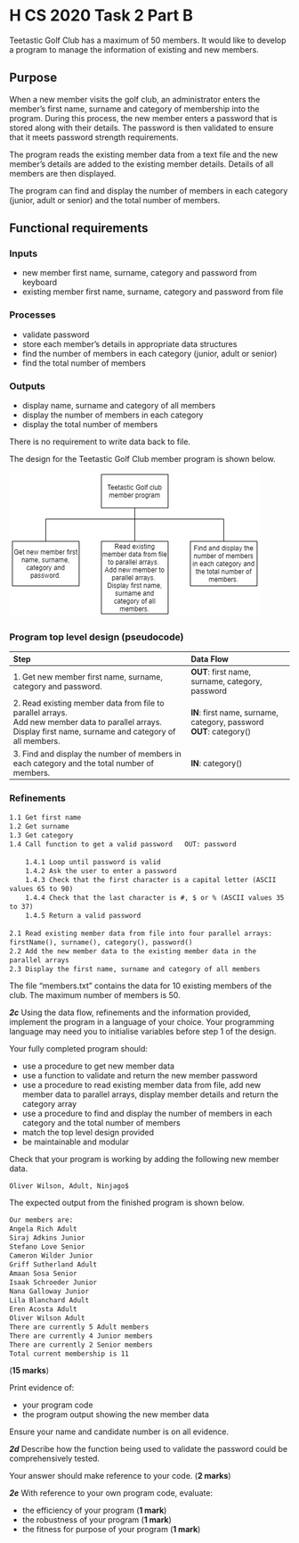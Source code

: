 # H CS 2020 Task 2 Part B

Teetastic Golf Club has a maximum of 50 members. It would like to develop a program to manage the information of existing and new members.

## Purpose
When a new member visits the golf club, an administrator enters the member’s first name, surname and category of membership into the program. During this process, the new member enters a password that is stored along with their details. The password is then validated to ensure that it meets password strength requirements.

The program reads the existing member data from a text file and the new member’s details are added to the existing member details. Details of all members are then displayed.

The program can find and display the number of members in each category (junior, adult or senior) and the total number of members.

## Functional requirements

### Inputs

* new member first name, surname, category and password from keyboard
* existing member first name, surname, category and password from file

### Processes

* validate password
* store each member’s details in appropriate data structures
* find the number of members in each category (junior, adult or senior)
* find the total number of members

### Outputs

* display name, surname and category of all members
* display the number of members in each category
* display the total number of members

There is no requirement to write data back to file.

The design for the Teetastic Golf Club member program is shown below.

![Structure diagram](assets/dataflow.png "Structure Diagram")

### Program top level design (pseudocode)

| Step | Data Flow |
| :--- | :-------- |
| 1. Get new member first name, surname, category and password. | __OUT__: first name, surname, category, password |
| 2. Read existing member data from file to parallel arrays.<br>Add new member data to parallel arrays.<br>Display first name, surname and category of all members. | __IN__: first name, surname, category, password <br> __OUT__: category() |
| 3. Find and display the number of members in each category and the total number of members. | __IN__: category() |

### Refinements

```
1.1 Get first name
1.2 Get surname
1.3 Get category
1.4 Call function to get a valid password   OUT: password

    1.4.1 Loop until password is valid
    1.4.2 Ask the user to enter a password
    1.4.3 Check that the first character is a capital letter (ASCII values 65 to 90)
    1.4.4 Check that the last character is #, $ or % (ASCII values 35 to 37)
    1.4.5 Return a valid password

2.1 Read existing member data from file into four parallel arrays: firstName(), surname(), category(), password()
2.2 Add the new member data to the existing member data in the parallel arrays
2.3 Display the first name, surname and category of all members
```

The file “members.txt” contains the data for 10 existing members of the club. The maximum number of members is 50.

___2c___ Using the data flow, refinements and the information provided, implement the program in a language of your choice. Your programming language may need you to initialise variables before step 1 of the design.

Your fully completed program should:

* use a procedure to get new member data
* use a function to validate and return the new member password
* use a procedure to read existing member data from file, add new member data to parallel arrays, display member details and return the category array
* use a procedure to find and display the number of members in each category and the total number of members
* match the top level design provided
* be maintainable and modular

Check that your program is working by adding the following new member data.

```
Oliver Wilson, Adult, Ninjago$
```

The expected output from the finished program is shown below.

```
Our members are:
Angela Rich Adult
Siraj Adkins Junior
Stefano Love Senior
Cameron Wilder Junior
Griff Sutherland Adult
Amaan Sosa Senior
Isaak Schroeder Junior
Nana Galloway Junior
Lila Blanchard Adult
Eren Acosta Adult
Oliver Wilson Adult  
There are currently 5 Adult members
There are currently 4 Junior members
There are currently 2 Senior members
Total current membership is 11
```

(__15 marks__)

Print evidence of:

* your program code
* the program output showing the new member data

Ensure your name and candidate number is on all evidence.

___2d___ Describe how the function being used to validate the password could be comprehensively tested.

Your answer should make reference to your code. (__2 marks__)

___2e___ With reference to your own program code, evaluate:

* the efficiency of your program (__1 mark__)
* the robustness of your program (__1 mark__)
* the fitness for purpose of your program (__1 mark__)